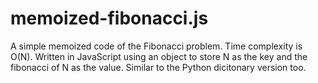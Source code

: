 # memoized-fibonacci.js
A simple memoized code of the Fibonacci problem. Time complexity is O(N).
Written in JavaScript using an object to store N as the key and the fibonacci of N as the value. 
Similar to the Python dicitonary version too.
